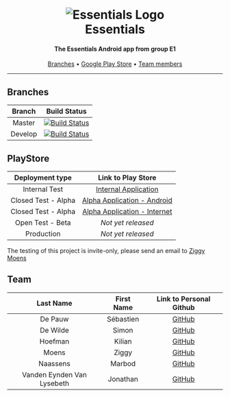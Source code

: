 <h1 align="center">
  <br>
  <img src="https://github.com/HoGent-Projecten3/projecten3-2021-android-e1/blob/develop/app/src/main/res/drawable/logo_zonder_tekst.png" alt="Essentials Logo"></a>
  <br>
  Essentials
</h1>

<h4 align="center">The Essentials Android app from group E1</h4>
      
<p align="center">
  <a href="#branches">Branches</a> •
  <a href="#playstore">Google Play Store</a> •
  <a href="#team">Team members</a>
</p>

---

## Branches
| Branch | Build Status |
|:--------:|:--------------:|
| Master | [![Build Status](https://travis-ci.com/HoGent-Projecten3/projecten3-2021-android-e1.svg?token=ZptN7dYr3oqE3NaSygUS&branch=master)](https://travis-ci.com/HoGent-Projecten3/projecten3-2021-android-e1)|
| Develop | [![Build Status](https://travis-ci.com/HoGent-Projecten3/projecten3-2021-android-e1.svg?token=ZptN7dYr3oqE3NaSygUS&branch=develop)](https://travis-ci.com/HoGent-Projecten3/projecten3-2021-android-e1)|

## PlayStore
| Deployment type | Link to Play Store |
|:--------:|:--------------:|
| Internal Test | [Internal Application](https://play.google.com/apps/internaltest/4699091103202247905) |
| Closed Test - Alpha | [Alpha Application - Android](https://play.google.com/store/apps/details?id=com.hogentessentials1.essentials) |
| Closed Test - Alpha | [Alpha Application - Internet](https://play.google.com/apps/testing/com.hogentessentials1.essentials) |
| Open Test - Beta | *Not yet released* |
| Production | *Not yet released* |

The testing of this project is invite-only, please send an email to [Ziggy Moens](mailto:ziggy.moens@student.hogent.be?SUBJECT=Essentials%20E1:%20I%20want%20to%20become%20a%20tester!)

## Team
| Last Name | First Name | Link to Personal Github|
|:--------:|:--------:|:--------------:|
| De Pauw |Sébastien | [GitHub](https://github.com/SebastienDePauw) |
| De Wilde |Simon | [GitHub](https://github.com/Simon-De-Wilde) |
| Hoefman |Kilian | [GitHub](https://github.com/KilianHoefman) |
| Moens |Ziggy | [GitHub](https://github.com/ziggymoens) |
| Naassens |Marbod | [GitHub](https://github.com/MarbodNaassens)|
| Vanden Eynden Van Lysebeth |Jonathan |[GitHub](https://github.com/JonathanVandenEynden) |
